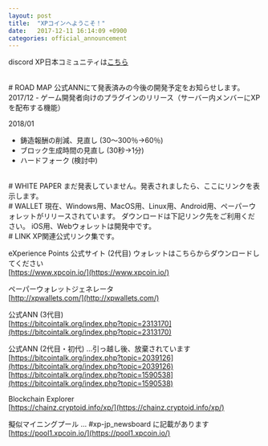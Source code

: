 ```yaml
---
layout: post
title:  "XPコインへようこそ！"
date:   2017-12-11 16:14:09 +0900
categories: official_announcement
---
```

discord XP日本コミュニティは[こちら](https://discord.gg/byc8pnM)  

<br>
# ROAD MAP  
公式ANNにて発表済みの今後の開発予定をお知らせします。  
  
<br>
2017/12  
- ゲーム開発者向けのプラグインのリリース（サーバー内メンバーにXPを配布する機能）  

2018/01  
- 鋳造報酬の削減、見直し (30～300％→60％)  
- ブロック生成時間の見直し (30秒→1分)  
- ハードフォーク (検討中)  

<br>
# WHITE PAPER  
まだ発表していません。発表されましたら、ここにリンクを表示します。  

<br>
# WALLET  
現在、Windows用、MacOS用、Linux用、Android用、ペーパーウォレットがリリースされています。  
ダウンロードは下記リンク先をご利用ください。  
iOS用、Webウォレットは開発中です。

<br>
# LINK  
XP関連公式リンク集です。  
  
eXperience Points 公式サイト (2代目) ウォレットはこちらからダウンロードしてください  
[https://www.xpcoin.io/](https://www.xpcoin.io/)  

ペーパーウォレットジェネレータ  
[http://xpwallets.com/](http://xpwallets.com/)  

公式ANN (3代目)  
[https://bitcointalk.org/index.php?topic=2313170](https://bitcointalk.org/index.php?topic=2313170)  

公式ANN (2代目・初代) …引っ越し後、放棄されています  
[https://bitcointalk.org/index.php?topic=2039126](https://bitcointalk.org/index.php?topic=2039126)  
[https://bitcointalk.org/index.php?topic=1590538](https://bitcointalk.org/index.php?topic=1590538)  

Blockchain Explorer  
[https://chainz.cryptoid.info/xp/](https://chainz.cryptoid.info/xp/)  

擬似マイニングプール … #xp-jp_newsboard に記載があります  
[https://pool1.xpcoin.io/](https://pool1.xpcoin.io/)  

